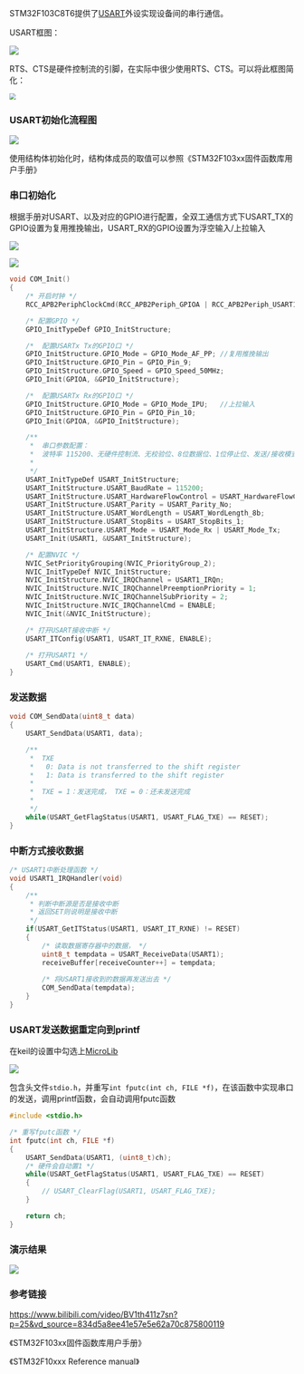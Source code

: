 STM32F103C8T6提供了[USART](https://baike.baidu.com/item/USART?fromModule=lemma_search-box)外设实现设备间的串行通信。

USART框图：

 ![](.\图片\USART框图.png)

RTS、CTS是硬件控制流的引脚，在实际中很少使用RTS、CTS。可以将此框图简化：

 <img src=".\图片\USART简化框图.png" style="zoom: 67%;" />

### USART初始化流程图

 ![](.\图片\USART初始化流程.png)

使用结构体初始化时，结构体成员的取值可以参照《STM32F103xx固件函数库用户手册》

### 串口初始化

根据手册对USART、以及对应的GPIO进行配置，全双工通信方式下USART_TX的GPIO设置为复用推挽输出，USART_RX的GPIO设置为浮空输入/上拉输入

 ![](.\图片\USART配置1.png)

 ![](.\图片\USART配置2.png)

```c
void COM_Init()
{
    /* 开启时钟 */
    RCC_APB2PeriphClockCmd(RCC_APB2Periph_GPIOA | RCC_APB2Periph_USART1, ENABLE);

    /* 配置GPIO */
    GPIO_InitTypeDef GPIO_InitStructure;

    /*	配置USARTx Tx的GPIO口 */
    GPIO_InitStructure.GPIO_Mode = GPIO_Mode_AF_PP;	//复用推挽输出
    GPIO_InitStructure.GPIO_Pin = GPIO_Pin_9;
    GPIO_InitStructure.GPIO_Speed = GPIO_Speed_50MHz;
    GPIO_Init(GPIOA, &GPIO_InitStructure);

    /*	配置USARTx Rx的GPIO口 */
    GPIO_InitStructure.GPIO_Mode = GPIO_Mode_IPU;	//上拉输入
    GPIO_InitStructure.GPIO_Pin = GPIO_Pin_10;
    GPIO_Init(GPIOA, &GPIO_InitStructure);

    /**
	 *  串口参数配置：
	 * 	波特率 115200、无硬件控制流、无校验位、8位数据位、1位停止位、发送/接收模式
	 *  
	 */
    USART_InitTypeDef USART_InitStructure;
    USART_InitStructure.USART_BaudRate = 115200;
    USART_InitStructure.USART_HardwareFlowControl = USART_HardwareFlowControl_None;
    USART_InitStructure.USART_Parity = USART_Parity_No;
    USART_InitStructure.USART_WordLength = USART_WordLength_8b;
    USART_InitStructure.USART_StopBits = USART_StopBits_1;
    USART_InitStructure.USART_Mode = USART_Mode_Rx | USART_Mode_Tx;
    USART_Init(USART1, &USART_InitStructure);

    /* 配置NVIC */
	NVIC_SetPriorityGrouping(NVIC_PriorityGroup_2);
	NVIC_InitTypeDef NVIC_InitStructure;
	NVIC_InitStructure.NVIC_IRQChannel = USART1_IRQn;
	NVIC_InitStructure.NVIC_IRQChannelPreemptionPriority = 1;
	NVIC_InitStructure.NVIC_IRQChannelSubPriority = 2;
	NVIC_InitStructure.NVIC_IRQChannelCmd = ENABLE;
	NVIC_Init(&NVIC_InitStructure);

	/* 打开USART接收中断 */
    USART_ITConfig(USART1, USART_IT_RXNE, ENABLE);
    
    /* 打开USART1 */
    USART_Cmd(USART1, ENABLE);
}

```

### 发送数据

```c
void COM_SendData(uint8_t data)
{
    USART_SendData(USART1, data);

	/**
	 *  TXE
	 *   0: Data is not transferred to the shift register
     *   1: Data is transferred to the shift register
	 * 	
	 * 	TXE = 1：发送完成， TXE = 0：还未发送完成
	 * 
	 */
	while(USART_GetFlagStatus(USART1, USART_FLAG_TXE) == RESET);	
}
```

### 中断方式接收数据

```c
/* USART1中断处理函数 */
void USART1_IRQHandler(void)
{
	/**
	 * 判断中断源是否是接收中断
	 * 返回SET则说明是接收中断
	 */
	if(USART_GetITStatus(USART1, USART_IT_RXNE) != RESET)
	{
		/* 读取数据寄存器中的数据， */
		uint8_t tempdata = USART_ReceiveData(USART1);
		receiveBuffer[receiveCounter++] = tempdata;
        
        /* 将USART1接收到的数据再发送出去 */
		COM_SendData(tempdata);
	}
}
```

### USART发送数据重定向到printf

在keil的设置中勾选上[MicroLib](https://www.keil.com/arm/microlib.asp)

 ![](.\图片\microLib设置.png)

包含头文件`stdio.h`，并重写`int fputc(int ch, FILE *f)`，在该函数中实现串口的发送，调用printf函数，会自动调用fputc函数

```c
#include <stdio.h>

/* 重写fputc函数 */
int fputc(int ch, FILE *f)
{
	USART_SendData(USART1, (uint8_t)ch);
	/* 硬件会自动置1 */
	while(USART_GetFlagStatus(USART1, USART_FLAG_TXE) == RESET)	
	{
		// USART_ClearFlag(USART1, USART_FLAG_TXE);
	}

	return ch;
}
```

### 演示结果

 ![](.\图片\串口演示结果.png)

### 参考链接

https://www.bilibili.com/video/BV1th411z7sn?p=25&vd_source=834d5a8ee41e57e5e62a70c875800119

《STM32F103xx固件函数库用户手册》

《STM32F10xxx  Reference manual》